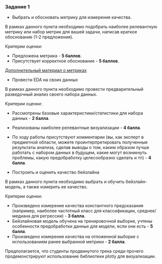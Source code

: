 ### Задание 1

- Выбрать и обосновать метрику для измерения качества.

В рамках данного пункта необходимо подобрать наиболее релевантную метрику или набор метрик для вашей задачи, написав краткое обоснование (1-2 предложения).

Критерии оценки:

- Предложена метрика - **5 баллов**.
- Присутствует корректное обоснование - **5 баллов**.

[Дополнительный материал о метриках](https://habr.com/ru/company/jetinfosystems/blog/420261/)

- Провести EDA на своих данных

В рамках данного пункта необходимо провести предварительный разведочный анализ своего набора данных.

Критерии оценки:
- Рассмотрены базовые характеристики/статистики для набора данных - **2 балла**.
- Реализованы наиболее релевантные визуализации - **4 балла**.
- По ходу работы присутствуют комментарии (вы, как эксперт в предметной области, можете проинтерпретировать полученные результаты анализа, сделав выводы о том, каким образом лучше работать с набором данных в будущем, какие могут возникнуть проблемы, какую предобработку целесообразно сделать и тп) - **4 балла**.

- Построить и оценить качество бейзлайна

В рамках данного пункта необходимо выбрать и обучить бейзлайн-модель, а также измерить ее качество.

Критерии оценки:
- Произведено измерение качества константного предсказания (например, наиболее частотный класс для классификации, среднее/медиана для регрессии) - **3 балла**.
- Бейзлайновая модель обучена на тренировочной выборке, учтены особенности предобработки данных для модели, если они есть - **5 балла**.
- Произведено измерение качества на отложенной выборке с использованием ранее выбранной метрики - **2 балла**.

Предполагается, что студенты продвинутого трека среди прочего продемонстрируют использование библиотеки plotly для визуализации.